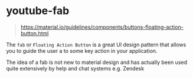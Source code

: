 # youtube-fab

> https://material.io/guidelines/components/buttons-floating-action-button.html

The `fab` or `Floating Action Button` is a great UI design pattern that allows you to guide the user a to some key action in your application. 

The idea of a fab is not new to material design and has actually been used quite extensively by help and chat systems e.g. Zendesk 
